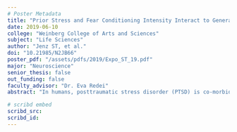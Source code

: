 ```yaml
---
# Poster Metadata
title: "Prior Stress and Fear Conditioning Intensity Interact to Generate Sex-, and Strain-Specific Enhanced or Attenuated Fear Memory"
date: 2019-06-10
college: "Weinberg College of Arts and Sciences"
subject: "Life Sciences"
author: "Jenz ST, et al."
doi: "10.21985/N2JB66"
poster_pdf: "/assets/pdfs/2019/Expo_ST_19.pdf"
major: "Neuroscience"
senior_thesis: false
out_funding: false
faculty_advisor: "Dr. Eva Redei"
abstract: "In humans, posttraumatic stress disorder (PTSD) is co-morbid with major depressive disorder. Individuals who are exposed to stress prior to a traumatic event have an increased likelihood of developing PTSD.  To study this increased vulnerability, a rat model was developed using the Stress Enhanced Fear Learning (SEFL) paradigm. This study aims to show how SEFL’s consequences can differ depending on the sex, stress-reactivity of the animal, and intensity of  fear conditioning. Wistar Kyoto (WKY) rats were bred based on their extremes in a test used to measure depression-like behavior. WKY More Immobile (WMI) strain mirrors human major depressive disorder, and the isogenic WKY Less Immobile (WLI) strain acts as a control. In the study, 16 groups of rats were used, strains (2) by sex (2) by stress (2) by shock intensity (2) with 7-8 animals in each group. Rats in the stress group received acute restraint stress 48 hours prior to contextual fear conditioning (CFC). During CFC, WLI and WMI rats received either 0.6 mA or 0.8 mA intensity foot shocks and their freezing response was measured. WLI rats showed no effect due to SEFL, while WMI males exhibit enhanced fear memory after greater intensity CFC. In contrast, WMI females show enhanced memory after 0.6 mA, but attenuated fear memory after 0.8 mA intensity CFC. Expression of target genes in the blood and brains of these animals could identify biomarkers aligned to the behavior, with potential to identify mechanisms underlying the modulation of SEFL."

# scribd embed
scribd_src:
scribd_id:
---
```

